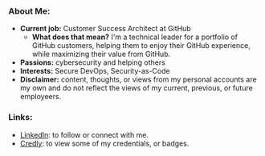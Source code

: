 ### About Me:
- **Current job:** Customer Success Architect at GitHub
  - **What does that mean?** I'm a technical leader for a portfolio of GitHub customers, helping them to enjoy their GitHub experience, while maximizing their value from GitHub. 
- **Passions:** cybersecurity and helping others
- **Interests:** Secure DevOps, Security-as-Code
- **Disclaimer:** content, thoughts, or views from my personal accounts are my own and do not reflect the views of my current, previous, or future employeers. 

### Links:
- [LinkedIn](https://www.linkedin.com/in/benarculus/): to follow or connect with me. 
- [Credly](https://www.credly.com/users/benarculus/badges): to view some of my credentials, or badges. 
<!-- 
- [Medium](https://medium.com/@benarculus): to read some of my opinions.
- [Twitter](https://twitter.com/benarculus): to stay up-to-date with content I release. 
-->
